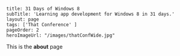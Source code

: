 ```
title: 31 Days of Windows 8
subTitle: 'Learning app development for Windows 8 in 31 days.'
layout: page
tags: ['That Conference' ]
pageOrder: 2
heroImageUrl: "/images/thatConfWide.jpg"
```

This is the **about** page